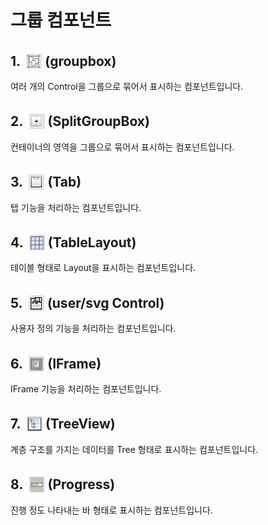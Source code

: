 # 그룹 컴포넌트

## 1. &nbsp;<img src="../../.vuepress/public/documentation/view-designer/Structure/Tool_Box/groupbox.png" class="iconBtn" width="25" height="25"> (groupbox)  <br/>
여러 개의 Control을 그룹으로 묶어서 표시하는 컴포넌트입니다.

## 2. &nbsp;<img src="../../.vuepress/public/documentation/view-designer/Structure/Tool_Box/SplitGroupBox.png" class="iconBtn" width="25" height="25"> (SplitGroupBox)  <br/>
컨테이너의 영역을 그룹으로 묶어서 표시하는 컴포넌트입니다.

## 3. &nbsp;<img src="../../.vuepress/public/documentation/view-designer/Structure/Tool_Box/Tab.png" class="iconBtn" width="25" height="25"> (Tab)  <br/>
탭 기능을 처리하는 컴포넌트입니다.

## 4. &nbsp;<img src="../../.vuepress/public/documentation/view-designer/Structure/Tool_Box/TableLayout.png" class="iconBtn" width="25" height="25"> (TableLayout)  <br/>
테이블 형태로 Layout을 표시하는 컴포넌트입니다.

## 5. &nbsp;<img src="../../.vuepress/public/documentation/view-designer/Structure/Tool_Box/user_svg_Control.png" class="iconBtn" width="25" height="25"> (user/svg Control)  <br/>
사용자 정의 기능을 처리하는 컴포넌트입니다.

## 6. &nbsp;<img src="../../.vuepress/public/documentation/view-designer/Structure/Tool_Box/IFrame.png" class="iconBtn" width="25" height="25"> (IFrame)  <br/>
IFrame 기능을 처리하는 컴포넌트입니다.

## 7. &nbsp;<img src="../../.vuepress/public/documentation/view-designer/Structure/Tool_Box/TreeView.png" class="iconBtn" width="25" height="25"> (TreeView)  <br/>
계층 구조를 가지는 데이터를 Tree 형태로 표시하는 컴포넌트입니다.

## 8. &nbsp;<img src="../../.vuepress/public/documentation/view-designer/Structure/Tool_Box/Progress.png" class="iconBtn" width="25" height="25"> (Progress)  <br/>
진행 정도 나타내는 바 형태로 표시하는 컴포넌트입니다.

<style type='text/css'>
  [class*="boxBorder"] { border: 1px solid #bbb; }
  [class*="font20"] { font-size: 20px }
  [class*="font18"] { font-size: 18px }
  [class="boxB"] { background: #6a8bad3b;padding:10px;border-radius: 4px; }
  [class="spanBtn"] { border: 1px solid #bbb; border-radius: 4px;padding: 3px;background:white; color:dimgrey; }
  [class="spanEx"] { color: #00a4ff; }
  [class="arrow"] { color: #6a8bad;display: inline-block;position: relative;width:13px; }
  [class="iconBtn"] { position: relative;top: 5px; }
</style>
